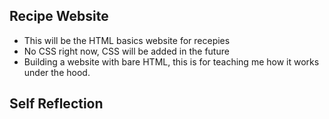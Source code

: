 ## Recipe Website
- This will be the HTML basics website for recepies
- No CSS right now, CSS will be added in the future
- Building a website with bare HTML, this is for teaching me how it works under the hood.

## Self Reflection